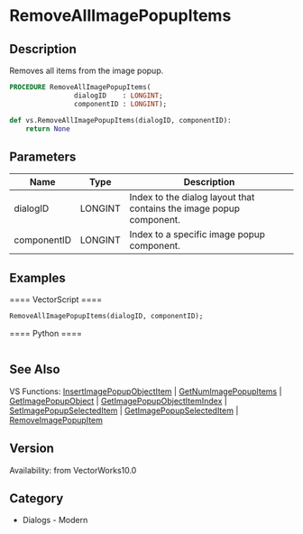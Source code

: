 # RemoveAllImagePopupItems

## Description
Removes all items from the image popup.

```pascal
PROCEDURE RemoveAllImagePopupItems(
				dialogID    : LONGINT;
				componentID : LONGINT);
```

```python
def vs.RemoveAllImagePopupItems(dialogID, componentID):
    return None
```

## Parameters
|Name|Type|Description|
|---|---|---|
|dialogID|LONGINT|Index to the dialog layout that contains the image popup component.|
|componentID|LONGINT|Index to a specific image popup component.|

## Examples
==== VectorScript ====
```pascal
RemoveAllImagePopupItems(dialogID, componentID);
```
==== Python ====
```python

```

## See Also
VS Functions:
[InsertImagePopupObjectItem](InsertImagePopupObjectItem.md) 
| [GetNumImagePopupItems](GetNumImagePopupItems.md) 
| [GetImagePopupObject](GetImagePopupObject.md) 
| [GetImagePopupObjectItemIndex](GetImagePopupObjectItemIndex.md) 
| [SetImagePopupSelectedItem](SetImagePopupSelectedItem.md) 
| [GetImagePopupSelectedItem](GetImagePopupSelectedItem.md) 
| [RemoveImagePopupItem](RemoveImagePopupItem.md)

## Version
Availability: from VectorWorks10.0

## Category
* Dialogs - Modern

